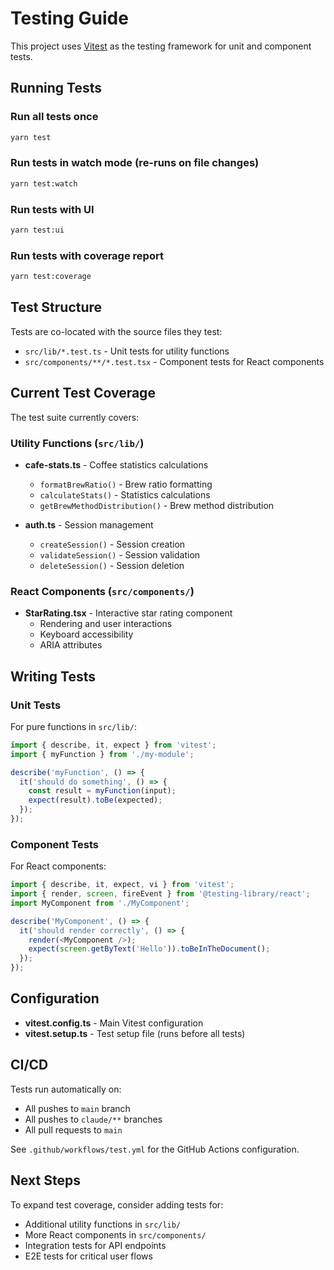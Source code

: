 # Testing Guide

This project uses [Vitest](https://vitest.dev/) as the testing framework for unit and component tests.

## Running Tests

### Run all tests once

```bash
yarn test
```

### Run tests in watch mode (re-runs on file changes)

```bash
yarn test:watch
```

### Run tests with UI

```bash
yarn test:ui
```

### Run tests with coverage report

```bash
yarn test:coverage
```

## Test Structure

Tests are co-located with the source files they test:

- `src/lib/*.test.ts` - Unit tests for utility functions
- `src/components/**/*.test.tsx` - Component tests for React components

## Current Test Coverage

The test suite currently covers:

### Utility Functions (`src/lib/`)

- **cafe-stats.ts** - Coffee statistics calculations
  - `formatBrewRatio()` - Brew ratio formatting
  - `calculateStats()` - Statistics calculations
  - `getBrewMethodDistribution()` - Brew method distribution

- **auth.ts** - Session management
  - `createSession()` - Session creation
  - `validateSession()` - Session validation
  - `deleteSession()` - Session deletion

### React Components (`src/components/`)

- **StarRating.tsx** - Interactive star rating component
  - Rendering and user interactions
  - Keyboard accessibility
  - ARIA attributes

## Writing Tests

### Unit Tests

For pure functions in `src/lib/`:

```typescript
import { describe, it, expect } from 'vitest';
import { myFunction } from './my-module';

describe('myFunction', () => {
  it('should do something', () => {
    const result = myFunction(input);
    expect(result).toBe(expected);
  });
});
```

### Component Tests

For React components:

```typescript
import { describe, it, expect, vi } from 'vitest';
import { render, screen, fireEvent } from '@testing-library/react';
import MyComponent from './MyComponent';

describe('MyComponent', () => {
  it('should render correctly', () => {
    render(<MyComponent />);
    expect(screen.getByText('Hello')).toBeInTheDocument();
  });
});
```

## Configuration

- **vitest.config.ts** - Main Vitest configuration
- **vitest.setup.ts** - Test setup file (runs before all tests)

## CI/CD

Tests run automatically on:

- All pushes to `main` branch
- All pushes to `claude/**` branches
- All pull requests to `main`

See `.github/workflows/test.yml` for the GitHub Actions configuration.

## Next Steps

To expand test coverage, consider adding tests for:

- Additional utility functions in `src/lib/`
- More React components in `src/components/`
- Integration tests for API endpoints
- E2E tests for critical user flows
